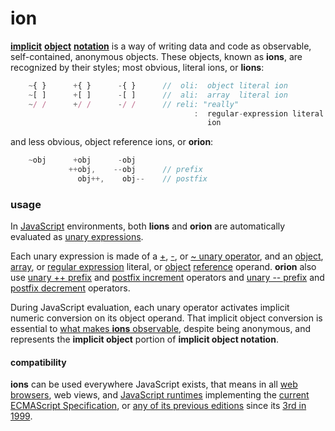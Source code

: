 # ion

[**implicit**](http://tfd.com/implict)
[**object**](https://en.wikipedia.org/wiki/Object_%28computer_science%29)
[**notation**](https://en.wikipedia.org/wiki/Notation#Computing)
is a way of writing data and code as observable, self-contained, anonymous
objects. These objects, known as **ions**, are recognized by their styles;
most obvious, literal ions, or **lions**:

```javascript
    ~{ }      +{ }      -{ }      //  oli:  object literal ion
    ~[ ]      +[ ]      -[ ]      //  ali:  array  literal ion
    ~/ /      +/ /      -/ /      // reli: "really"
                                         :  regular-expression literal
                                            ion
```
and less obvious, object reference ions, or **orion**:

```javascript
    ~obj      +obj      -obj
             ++obj,    --obj      // prefix
               obj++,    obj--    // postfix
```

### usage

In [JavaScript](http://www.ecma-international.org/publications/standards/Ecma-262.htm)
environments, both **lions** and **orion** are automatically evaluated as
[unary expressions](http://www.ecma-international.org/ecma-262/6.0/index.html#sec-unary-operators).

Each unary expression is made of a
[+](http://www.ecma-international.org/ecma-262/6.0/index.html#sec-unary-plus-operator),
[-](http://www.ecma-international.org/ecma-262/6.0/index.html#sec-unary-minus-operator), or
[~ unary operator](http://www.ecma-international.org/ecma-262/6.0/index.html#sec-bitwise-not-operator),
and an
[object](http://www.ecma-international.org/ecma-262/6.0/index.html#sec-object-initializer),
[array](http://www.ecma-international.org/ecma-262/6.0/index.html#sec-array-initializer), or
[regular expression](http://www.ecma-international.org/ecma-262/6.0/index.html#sec-literals-regular-expression-literals) literal, or
[object](http://www.ecma-international.org/ecma-262/6.0/index.html#sec-object-type)
[reference](http://www.ecma-international.org/ecma-262/6.0/index.html#sec-reference-specification-type)
operand. **orion** also use
[unary ++ prefix](http://www.ecma-international.org/ecma-262/6.0/index.html#sec-prefix-increment-operator) and
[postfix increment](http://www.ecma-international.org/ecma-262/6.0/index.html#sec-postfix-increment-operator) operators and
[unary -- prefix](http://www.ecma-international.org/ecma-262/6.0/index.html#sec-prefix-decrement-operator) and
[postfix decrement](http://www.ecma-international.org/ecma-262/6.0/index.html#sec-postfix-decrement-operator) operators.


During JavaScript evaluation, each unary operator activates implicit numeric
conversion on its object operand. That implicit object conversion is essential
to [what makes **ions** observable](eon.md), despite being anonymous,
and represents the **implicit object** portion of **implicit object notation**.

#### compatibility

**ions** can be used everywhere JavaScript exists, that means in all
[web browsers](https://en.wikipedia.org/wiki/Web_browser), web views, and
[JavaScript runtimes](http://en.wikipedia.org/wiki/JavaScript_engine) implementing the
[current ECMAScript Specification](http://www.ecma-international.org/publications/standards/Ecma-262.htm),
or [any of its previous editions](http://www.ecma-international.org/publications/standards/Ecma-262-arch.htm)
since its [3rd in 1999](http://www.ecma-international.org/publications/files/ECMA-ST-ARCH/ECMA-262,%203rd%20edition,%20December%201999.pdf).
